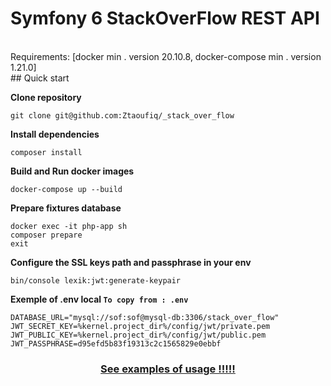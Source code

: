 
# Symfony 6 StackOverFlow REST API
<br/>  
Requirements: [docker min . version 20.10.8, docker-compose min . version 1.21.0]  
<br/>   
## Quick start  

**Clone repository**

```  
git clone git@github.com:Ztaoufiq/_stack_over_flow  
```  

**Install dependencies**

```  
composer install  
```

**Build and Run docker images**

```  
docker-compose up --build
```  

**Prepare fixtures database**

```  
docker exec -it php-app sh
composer prepare
exit
``` 
**Configure the SSL keys path and passphrase in your env**
```  
bin/console lexik:jwt:generate-keypair
```
**Exemple of .env local `To copy from : .env`**
```
DATABASE_URL="mysql://sof:sof@mysql-db:3306/stack_over_flow"
JWT_SECRET_KEY=%kernel.project_dir%/config/jwt/private.pem
JWT_PUBLIC_KEY=%kernel.project_dir%/config/jwt/public.pem
JWT_PASSPHRASE=d95efd5b83f19313c2c1565829e0ebbf
```

<h3 align="center">  
<a href="EXAMPLES.md">See examples of usage !!!!!</a>  
</h3>  

<strong>  
</strong>